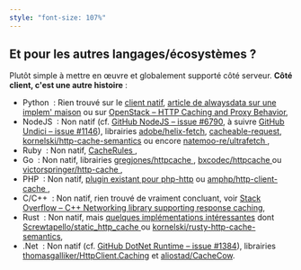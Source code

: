 ```yaml
---
style: "font-size: 107%"
---
```


## Et pour les autres langages/écosystèmes&nbsp;?

Plutôt simple à mettre en œuvre et globalement supporté côté serveur. **Côté client, c'est une autre histoire**&nbsp;:

<sequential-entrance fromRight>

- Python <icon-park-outline-confounded-face class="confounded" />&nbsp;: Rien trouvé sur le [client natif](https://docs.python.org/3/library/http.client.html), [article de alwaysdata sur une implem' maison](https://blog.alwaysdata.com/fr/2018/07/25/le-cache-http/) ou sur [OpenStack&nbsp;– HTTP Caching and Proxy Behavior](https://specs.openstack.org/openstack/api-wg/guidelines/http/caching.html),
- NodeJS <icon-park-outline-neutral-face class="neutral"/>&nbsp;: Non natif (cf. [GitHub NodeJS&nbsp;– issue #6790](https://github.com/nodejs/node/issues/6790), à suivre [GitHub Undici&nbsp;– issue #1146](https://github.com/nodejs/undici/issues/1146)), librairies [adobe/helix-fetch](https://github.com/adobe/helix-fetch), [cacheable-request](https://github.com/jaredwray/cacheable-request), [kornelski/http-cache-semantics](https://github.com/kornelski/http-cache-semantics) ou encore [natemoo-re/ultrafetch <icon-park-outline-sleep class="discrete" />](https://github.com/natemoo-re/ultrafetch),
- Ruby <icon-park-outline-confused-face class="confused" />&nbsp;: Non natif, [CacheRules <icon-park-outline-sleep class="discrete" />](https://github.com/aw/CacheRules),
- Go <icon-park-outline-confused-face class="confused" />&nbsp;: Non natif, librairies [gregjones/httpcache <icon-park-outline-sleep class="discrete" />](https://github.com/gregjones/httpcache), [bxcodec/httpcache <icon-park-outline-sleep class="discrete" />](https://github.com/bxcodec/httpcache) ou [victorspringer/http-cache <icon-park-outline-sleep class="discrete" />](https://github.com/victorspringer/http-cache),
- PHP <icon-park-outline-neutral-face class="neutral" />&nbsp;: Non natif, [plugin existant pour php-http](https://docs.php-http.org/en/latest/plugins/cache.html) ou [amphp/http-client-cache  <icon-park-outline-sleep class="discrete" />](https://github.com/amphp/http-client-cache),
- C/C++ <icon-park-outline-confounded-face class="confounded" />&nbsp;: Non natif, rien trouvé de vraiment concluant, voir [Stack Overflow&nbsp;– C++ Networking library supporting response caching](https://stackoverflow.com/questions/15965888/c-networking-library-supporting-response-caching),
- Rust <icon-park-outline-neutral-face class="neutral" />&nbsp;: Non natif, mais [quelques implémentations intéressantes](https://users.rust-lang.org/t/http-client-with-cache/17459/7) dont [Screwtapello/static_http_cache <icon-park-outline-sleep class="discrete" />](https://gitlab.com/Screwtapello/static_http_cache) ou [kornelski/rusty-http-cache-semantics](https://github.com/kornelski/rusty-http-cache-semantics),
- .Net <icon-park-outline-neutral-face class="neutral" />&nbsp;: Non natif (cf. [GitHub DotNet Runtime&nbsp;– issue #1384](https://github.com/dotnet/runtime/issues/1384)), librairies [thomasgalliker/HttpClient.Caching](https://github.com/thomasgalliker/HttpClient.Caching) et [aliostad/CacheCow](https://github.com/aliostad/CacheCow).

</sequential-entrance>